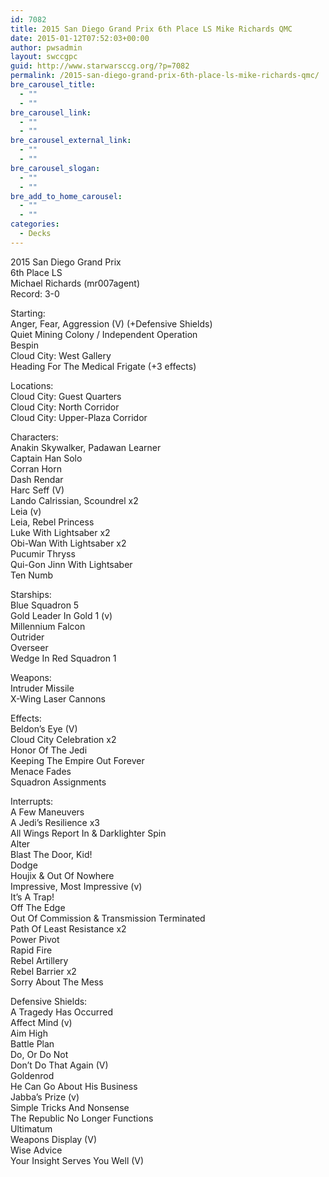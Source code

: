 ```yaml
---
id: 7082
title: 2015 San Diego Grand Prix 6th Place LS Mike Richards QMC
date: 2015-01-12T07:52:03+00:00
author: pwsadmin
layout: swccgpc
guid: http://www.starwarsccg.org/?p=7082
permalink: /2015-san-diego-grand-prix-6th-place-ls-mike-richards-qmc/
bre_carousel_title:
  - ""
  - ""
bre_carousel_link:
  - ""
  - ""
bre_carousel_external_link:
  - ""
  - ""
bre_carousel_slogan:
  - ""
  - ""
bre_add_to_home_carousel:
  - ""
  - ""
categories:
  - Decks
---
```

2015 San Diego Grand Prix  
6th Place LS  
Michael Richards (mr007agent)  
Record: 3-0

Starting:  
Anger, Fear, Aggression (V) (+Defensive Shields)  
Quiet Mining Colony / Independent Operation  
Bespin  
Cloud City: West Gallery  
Heading For The Medical Frigate (+3 effects)

Locations:  
Cloud City: Guest Quarters  
Cloud City: North Corridor  
Cloud City: Upper-Plaza Corridor

Characters:  
Anakin Skywalker, Padawan Learner  
Captain Han Solo  
Corran Horn  
Dash Rendar  
Harc Seff (V)  
Lando Calrissian, Scoundrel x2  
Leia (v)  
Leia, Rebel Princess  
Luke With Lightsaber x2  
Obi-Wan With Lightsaber x2  
Pucumir Thryss  
Qui-Gon Jinn With Lightsaber  
Ten Numb

Starships:  
Blue Squadron 5  
Gold Leader In Gold 1 (v)  
Millennium Falcon  
Outrider  
Overseer  
Wedge In Red Squadron 1

Weapons:  
Intruder Missile  
X-Wing Laser Cannons

Effects:  
Beldon&#8217;s Eye (V)  
Cloud City Celebration x2  
Honor Of The Jedi  
Keeping The Empire Out Forever  
Menace Fades  
Squadron Assignments

Interrupts:  
A Few Maneuvers  
A Jedi&#8217;s Resilience x3  
All Wings Report In & Darklighter Spin  
Alter  
Blast The Door, Kid!  
Dodge  
Houjix & Out Of Nowhere  
Impressive, Most Impressive (v)  
It&#8217;s A Trap!  
Off The Edge  
Out Of Commission & Transmission Terminated  
Path Of Least Resistance x2  
Power Pivot  
Rapid Fire  
Rebel Artillery  
Rebel Barrier x2  
Sorry About The Mess

Defensive Shields:  
A Tragedy Has Occurred  
Affect Mind (v)  
Aim High  
Battle Plan  
Do, Or Do Not  
Don’t Do That Again (V)  
Goldenrod  
He Can Go About His Business  
Jabba&#8217;s Prize (v)  
Simple Tricks And Nonsense  
The Republic No Longer Functions  
Ultimatum  
Weapons Display (V)  
Wise Advice  
Your Insight Serves You Well (V)